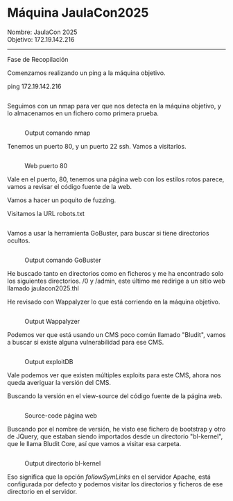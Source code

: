 # Máquina JaulaCon2025

Nombre: JaulaCon 2025\
Objetivo: 172.19.142.216

***

Fase de Recopilación

Comenzamos realizando un ping a la máquina objetivo.

ping 172.19.142.216

<figure><img src="../.gitbook/assets/image (23).png" alt=""><figcaption></figcaption></figure>

Seguimos con un nmap para ver que nos detecta en la máquina objetivo, y lo almacenamos en un fichero como primera prueba.

<figure><img src="../.gitbook/assets/image (24).png" alt=""><figcaption><p>Output comando nmap</p></figcaption></figure>

Tenemos un puerto 80, y un puerto 22 ssh. Vamos a visitarlos.

<figure><img src="../.gitbook/assets/image (25).png" alt=""><figcaption><p>Web puerto 80</p></figcaption></figure>

Vale en el puerto, 80, tenemos una página web con los estilos rotos parece, vamos a revisar el código fuente de la web.

Vamos a hacer un poquito de fuzzing.

Visitamos la URL robots.txt

<figure><img src="../.gitbook/assets/image (26).png" alt=""><figcaption></figcaption></figure>

Vamos a usar la herramienta GoBuster, para buscar si tiene directorios ocultos.

<figure><img src="../.gitbook/assets/image (1).png" alt=""><figcaption><p>Output comando GoBuster</p></figcaption></figure>

He buscado tanto en directorios como en ficheros y me ha encontrado solo los siguientes directorios. /0 y /admin, este último me redirige a un sitio web llamado jaulacon2025.thl

He revisado con Wappalyzer lo que está corriendo en la máquina objetivo.

<figure><img src="../.gitbook/assets/image (1) (1).png" alt=""><figcaption><p>Output Wappalyzer</p></figcaption></figure>

Podemos ver que está usando un CMS poco común llamado "Bludit", vamos a buscar si existe alguna vulnerabilidad para ese CMS.

<figure><img src="../.gitbook/assets/image (2).png" alt=""><figcaption><p>Output exploitDB</p></figcaption></figure>

Vale podemos ver que existen múltiples exploits para este CMS, ahora nos queda averiguar la versión del CMS.

Buscando la versión en el view-source del código fuente de la página web.

<figure><img src="../.gitbook/assets/image (3).png" alt=""><figcaption><p>Source-code página web</p></figcaption></figure>

Buscando por el nombre de versión, he visto ese fichero de bootstrap y otro de JQuery, que estaban siendo importados desde un directorio "bl-kernel", que le llama Bludit Core, así que vamos a visitar esa carpeta.

<figure><img src="../.gitbook/assets/image (4).png" alt=""><figcaption><p>Output directorio bl-kernel</p></figcaption></figure>

Eso significa que la opción _followSymLinks_ en el servidor Apache, está configurada por defecto y podemos visitar los directorios y ficheros de ese directorio en el servidor.

<figure><img src="../.gitbook/assets/image (5).png" alt=""><figcaption></figcaption></figure>
